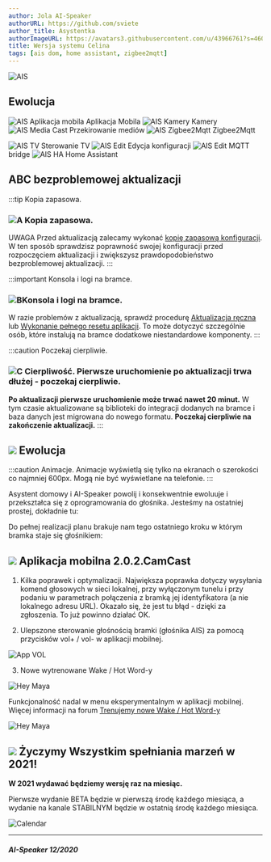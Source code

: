 ```yaml
---
author: Jola AI-Speaker
authorURL: https://github.com/sviete
author_title: Asystentka
authorImageURL: https://avatars3.githubusercontent.com/u/43966761?s=460&v=4
title: Wersja systemu Celina
tags: [ais dom, home assistant, zigbee2mqtt]
---
```


<div class="IntroAisBlogMenu" >
<div>

![AIS](/img/en/blog/202101/celina.png)

</div>

<h2>Ewolucja</h2>

</div>

![AIS Aplikacja mobila](/img/en/blog/202101/mob_app.png) Aplikacja Mobila ![AIS Kamery](/img/en/blog/202101/camera.png) Kamery ![AIS Media Cast](/img/en/blog/202101/mobile-request.png) Przekirowanie mediów ![AIS Zigbee2Mqtt](/img/en/blog/202101/zigbee.png) Zigbee2Mqtt

![AIS TV](/img/en/blog/202101/tv.png) Sterowanie TV ![AIS Edit](/img/en/blog/202101/edit.png) Edycja konfiguracji ![AIS Edit](/img/en/blog/202101/bridge.png) MQTT bridge ![AIS HA](/img/en/blog/202101/hass.png) Home Assistant
<!--truncate-->


## ABC bezproblemowej aktualizacji

:::tip Kopia zapasowa.
### ![A](/img/en/blog/202009/alpha-a-circle.png) Kopia zapasowa.

UWAGA Przed aktualizacją zalecamy wykonać [kopię zapasową konfiguracji](/docs/ais_bramka_configuration_software#kopia-zapasowa-konfiguracji). W ten sposób sprawdzisz poprawność swojej konfiguracji przed rozpoczęciem aktualizacji i zwiększysz prawdopodobieństwo bezproblemowej aktualizacji.
:::

:::important Konsola i logi na bramce.
### ![B](/img/en/blog/202009/alpha-b-circle.png)Konsola i logi na bramce.

W razie problemów z aktualizacją, sprawdź procedurę [Aktualizacja ręczna](/docs/ais_bramka_update_manual) lub [Wykonanie pełnego resetu aplikacji](/docs/ais_bramka_reset_ais_step_by_step).
To może dotyczyć szczególnie osób, które instalują na bramce dodatkowe niestandardowe komponenty.
:::

:::caution Poczekaj cierpliwie.
### ![C](/img/en/blog/202009/alpha-c-circle.png) Cierpliwość. Pierwsze uruchomienie po aktualizacji trwa dłużej - poczekaj cierpliwie.

 **Po aktualizacji pierwsze uruchomienie może trwać nawet 20 minut.**
 W tym czasie aktualizowane są biblioteki do integracji dodanych na bramce i baza danych jest migrowana do nowego formatu.
 **Poczekaj cierpliwie na zakończenie aktualizacji.**
:::

## ![](/img/en/blog/202101/celina.png) Ewolucja

:::caution Animacje.
Animacje wyświetlą się tylko na ekranach o szerokości co najmniej 600px. Mogą nie być wyświetlane na telefonie.
:::

Asystent domowy i AI-Speaker powolij i konsekwentnie ewoluuje i przekształca się z oprogramowania do głośnika.
Jesteśmy na ostatniej prostej, dokładnie tu:

<div className="shapeshifter play"></div>


Do pełnej realizacji planu brakuje nam tego ostatniego kroku w którym bramka staje się głośnikiem:
<div className="shapeshifter2 play"></div>



## ![](/img/en/blog/202012/mob_app.png) Aplikacja mobilna 2.0.2.CamCast

1. Kilka poprawek i optymalizacji.
Największa poprawka dotyczy wysyłania komend głosowych w sieci lokalnej, przy wyłączonym tunelu i przy podaniu w parametrach połączenia z bramką jej identyfikatora (a nie lokalnego adresu URL).
Okazało się, że jest tu błąd - dzięki za zgłoszenia. To już powinno działać OK.

2. Ulepszone sterowanie głośnością bramki (głośnika AIS) za pomocą przycisków vol+ / vol- w aplikacji mobilnej.

![App VOL](/img/en/blog/202012/mob_app_vol.png)

3. Nowe wytrenowane Wake / Hot Word-y

![Hey Maya](/img/en/blog/202012/mob_app_hot_word.png)

Funkcjonalność nadal w menu eksperymentalnym w aplikacji mobilnej.
Więcej informacji na forum [Trenujemy nowe Wake / Hot Word-y](https://ai-speaker.discourse.group/t/trenujemy-nowe-wake-hot-word-y/1075)

![Hey Maya](/img/en/blog/202012/hey_maya.png)


## ![](/img/en/blog/202012/christmas-tree.png) Życzymy Wszystkim spełniania marzeń w 2021!

**W 2021 wydawać będziemy wersję raz na miesiąc.** 

Pierwsze wydanie BETA będzie w pierwszą środę każdego miesiąca, a wydanie na kanale STABILNYM będzie w ostatnią środę każdego miesiąca.

![Calendar](/img/en/blog/202012/calendar_releases.png)

-------

##### AI-Speaker 12/2020
